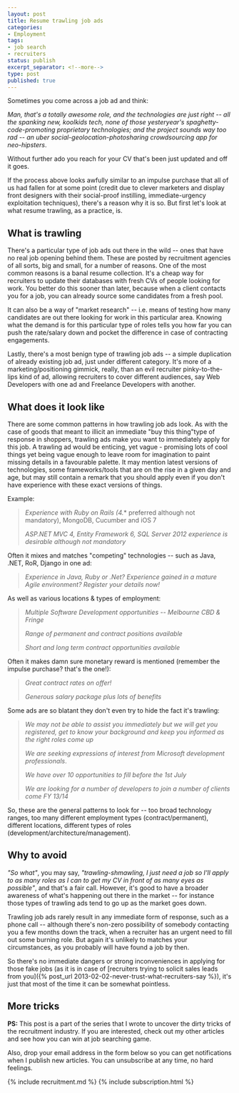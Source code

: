 ```yaml
---
layout: post
title: Resume trawling job ads
categories:
- Employment
tags:
- job search
- recruiters
status: publish
excerpt_separator: <!--more-->
type: post
published: true
---
```

Sometimes you come across a job ad and think: 

_Man, that's a totally awesome role, and the technologies are just right -- all the spanking new,
koolkids tech, none of those yesteryear's spaghetty-code-promoting proprietary technologies; and the
project sounds way too rad -- an uber social-geolocation-photosharing crowdsourcing app for
neo-hipsters_.

<!--more-->

Without further ado you reach for your CV that's been just updated and off it goes.

If the process above looks awfully similar to an impulse purchase that all of us had fallen for at
some point (credit due to clever marketers and display front designers with their social-proof
instilling, immediate-urgency exploitation techniques), there's a reason why it is so. But first
let's look at what resume trawling, as a practice, is.

## What is trawling

There's a particular type of job ads out there in the
wild -- ones that have no real job opening behind them. These are posted by
recruitment agencies of all sorts, big and small, for a number of reasons. One
of the most common reasons is a banal resume collection. It's a cheap way for
recruiters to update their databases with fresh CVs of people looking for work.
You better do this sooner than later, because when a client contacts you for a
job, you can already source some candidates from a fresh pool.

It can also be a way of "market research" -- i.e. means of testing how many
candidates are out there looking for work in this particular area. Knowing what
the demand is for this particular type of roles tells you how far you can push
the rate/salary down and pocket the difference in case of contracting
engagements.

Lastly, there's a most benign type of trawling job ads -- a simple duplication
of already existing job ad, just under different category. It's more of a
marketing/positioning gimmick, really, than an evil recruiter pinky-to-the-lips
kind of ad, allowing recruiters to cover different audiences, say Web
Developers with one ad and Freelance Developers with another.

## What does it look like
There are some common patterns in how trawling
job ads look. As with the case of goods that meant to illicit an immediate "buy
this thing"type of response in shoppers, trawling ads make you want to
immediately apply for this job. A trawling ad would be enticing, yet vague -
promising lots of cool things yet being vague enough to leave room for
imagination to paint missing details in a favourable palette. It may mention
latest versions of technologies, some frameworks/tools that are on the rise in
a given day and age, but may still contain a remark that you should apply even
if you don't have experience with these exact versions of things.

Example:

> *Experience with Ruby on Rails (4.** preferred although not mandatory), MongoDB, Cucumber and iOS 7 
>
> *ASP.NET MVC 4, Entity Framework 6, SQL Server 2012 experience is desirable although not mandatory* 


Often it mixes and matches "competing" technologies -- such as Java, .NET, RoR, Django in one ad:

> *Experience in Java, Ruby or .Net? Experience gained in a mature Agile environment? Register your details now!* 

As well as various locations & types of employment:

> *Multiple Software Development opportunities -- Melbourne CBD & Fringe* 
>
> *Range of permanent and contract positions available* 
>
> *Short and long term contract opportunities available* 

Often it makes damn sure monetary reward is mentioned (remember the impulse purchase? that's the one!):

> *Great contract rates on offer!* 
>
> *Generous salary package plus lots of benefits* 

Some ads are so blatant they don't even try to hide the fact it's trawling:

> *We may not be able to assist you immediately but we will get you registered, get to know your background and keep you informed as the right roles come up* 
>
> *We are seeking expressions of interest from Microsoft development professionals*.
>
> *We have over 10 opportunities to fill before the 1st July* 
>
> *We are looking for a number of developers to join a number of clients come FY 13/14* 

So, these are the general patterns to look for -- too broad technology ranges,
too many different employment types (contract/permanent), different locations,
different types of roles (development/architecture/management).

## Why to avoid 

*"So what"*, you may say, *"trawling-shmawling, I just need a job so I'll apply to as many roles as
I can to get my CV in front of as many eyes as possible"*, and that's a fair call. However, it's
good to have a broader awareness of what's happening out there in the market -- for instance those
types of trawling ads tend to go up as the market goes down.

Trawling job ads rarely result in any immediate form of response, such as a phone call -- although
there's non-zero possibility of somebody contacting you a few months down the track, when a
recruiter has an urgent need to fill out some burning role. But again it's unlikely to matches your
circumstances, as you probably will have found a job by then.

So there's no immediate dangers or strong inconveniences in applying for those fake jobs (as it is
in case of [recruiters trying to solicit sales leads from you]({% post_url
2013-02-02-never-trust-what-recruiters-say %}), it's just that most of the time it can be somewhat
pointless.

## More tricks
__PS:__ This post is a part of the series that I wrote to uncover the dirty tricks of the
recruitment industry. If you are interested, check out my other articles and see how you can win at
job searching game.

Also, drop your email address in the form below so you can get notifications when I publish new
articles. You can unsubscribe at any time, no hard feelings.

{% include recruitment.md %}
{% include subscription.html %}
